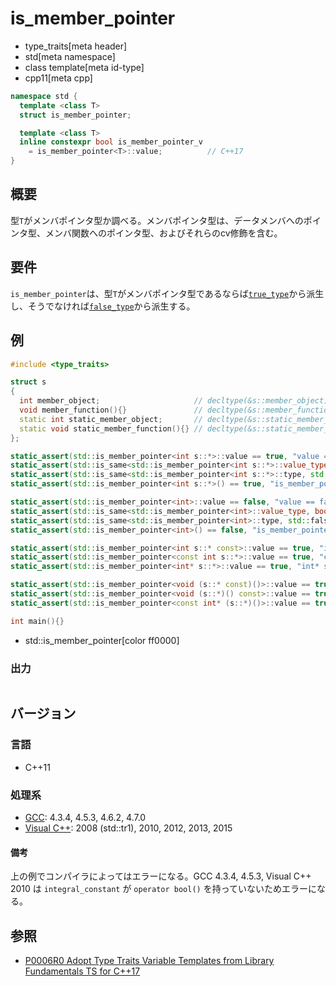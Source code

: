 # is_member_pointer
* type_traits[meta header]
* std[meta namespace]
* class template[meta id-type]
* cpp11[meta cpp]

```cpp
namespace std {
  template <class T>
  struct is_member_pointer;

  template <class T>
  inline constexpr bool is_member_pointer_v
    = is_member_pointer<T>::value;          // C++17
}
```

## 概要
型`T`がメンバポインタ型か調べる。メンバポインタ型は、データメンバへのポインタ型、メンバ関数へのポインタ型、およびそれらのcv修飾を含む。


## 要件
`is_member_pointer`は、型`T`がメンバポインタ型であるならば[`true_type`](true_type.md)から派生し、そうでなければ[`false_type`](false_type.md)から派生する。


## 例
```cpp example
#include <type_traits>

struct s
{
  int member_object;                     // decltype(&s::member_object) は int s::*
  void member_function(){}               // decltype(&s::member_function) は void (s::*)()
  static int static_member_object;       // decltype(&s::static_member_object) は int*
  static void static_member_function(){} // decltype(&s::static_member_function) は void (*)()
};

static_assert(std::is_member_pointer<int s::*>::value == true, "value == true, int s::* is member pointer");
static_assert(std::is_same<std::is_member_pointer<int s::*>::value_type, bool>::value, "value_type == bool");
static_assert(std::is_same<std::is_member_pointer<int s::*>::type, std::true_type>::value, "type == true_type");
static_assert(std::is_member_pointer<int s::*>() == true, "is_member_pointer<int s::*>() == true");

static_assert(std::is_member_pointer<int>::value == false, "value == false, int is not member pointer");
static_assert(std::is_same<std::is_member_pointer<int>::value_type, bool>::value, "value_type == bool");
static_assert(std::is_same<std::is_member_pointer<int>::type, std::false_type>::value, "type == false_type");
static_assert(std::is_member_pointer<int>() == false, "is_member_pointer<int>() == false");

static_assert(std::is_member_pointer<int s::* const>::value == true, "int s::* const is member pointer");
static_assert(std::is_member_pointer<const int s::*>::value == true, "const int s::* is member pointer");
static_assert(std::is_member_pointer<int* s::*>::value == true, "int* s::* is member pointer");

static_assert(std::is_member_pointer<void (s::* const)()>::value == true, "void (s::* const)() is member pointer");
static_assert(std::is_member_pointer<void (s::*)() const>::value == true, "void (s::*)() const is member pointer");
static_assert(std::is_member_pointer<const int* (s::*)()>::value == true, "const int* (s::*)() is member pointer");

int main(){}
```
* std::is_member_pointer[color ff0000]

### 出力
```
```

## バージョン
### 言語
- C++11

### 処理系
- [GCC](/implementation.md#gcc): 4.3.4, 4.5.3, 4.6.2, 4.7.0
- [Visual C++](/implementation.md#visual_cpp): 2008 (std::tr1), 2010, 2012, 2013, 2015

#### 備考
上の例でコンパイラによってはエラーになる。GCC 4.3.4, 4.5.3, Visual C++ 2010 は `integral_constant` が `operator bool()` を持っていないためエラーになる。


## 参照
- [P0006R0 Adopt Type Traits Variable Templates from Library Fundamentals TS for C++17](http://www.open-std.org/jtc1/sc22/wg21/docs/papers/2015/p0006r0.html)
